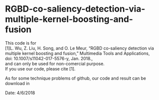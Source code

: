 # RGBD-co-saliency-detection-via-multiple-kernel-boosting-and-fusion

This code is for  
[1]L. Wu, Z. Liu, H. Song, and O. Le Meur, “RGBD co-saliency detection via multiple kernel boosting and fusion,” Multimedia Tools and Applications, doi: 10.1007/s11042-017-5576-y, Jan. 2018.,  
and can only be used for non-comercial purpose.  
If you use our code, please cite [1].  

As for some technique problems of github, our code and result can be download in


Date: 4/6/2018
